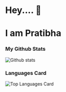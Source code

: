 # Hey.... 👋
# I am Pratibha

<!--
**PratibhaHalyal/PratibhaHalyal** is a ✨ _special_ ✨ repository because its `README.md` (this file) appears on your GitHub profile.

Here are some ideas to get you started:

- 🔭 I’m currently working on ...
- 🌱 I’m currently learning ...
- 👯 I’m looking to collaborate on ...
- 🤔 I’m looking for help with ...
- 💬 Ask me about ...
- 📫 How to reach me: ...
- 😄 Pronouns: ...
- ⚡ Fun fact: ...
-->

### My Github Stats
![Github stats](https://github-readme-stats.vercel.app/api?username=PratibhaHalyal&theme=highcontrast&show_icons=true&count_private=true)

### Languages Card
![Top Languages Card](https://github-readme-stats.vercel.app/api/top-langs/?username=PratibhaHalyal)
